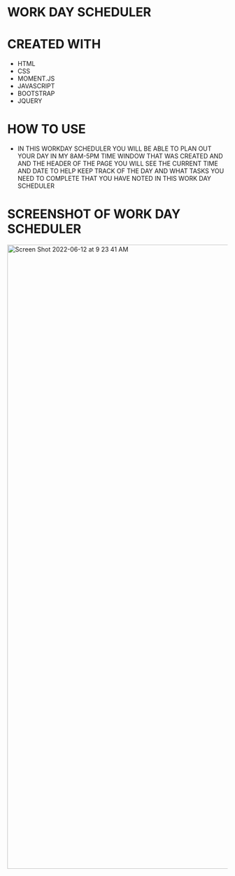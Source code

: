 # WORK DAY SCHEDULER 

# CREATED WITH 
* HTML
* CSS
* MOMENT.JS
* JAVASCRIPT
* BOOTSTRAP
* JQUERY

# HOW TO USE 
* IN THIS WORKDAY SCHEDULER YOU WILL BE ABLE TO PLAN OUT YOUR DAY IN MY 8AM-5PM TIME WINDOW THAT WAS CREATED AND AND THE HEADER OF THE PAGE YOU WILL SEE THE CURRENT TIME AND DATE TO HELP KEEP TRACK OF THE DAY AND WHAT TASKS YOU NEED TO COMPLETE THAT YOU HAVE NOTED IN THIS WORK DAY SCHEDULER 
# SCREENSHOT OF WORK DAY SCHEDULER
<img width="1425" alt="Screen Shot 2022-06-12 at 9 23 41 AM" src="https://user-images.githubusercontent.com/101302483/173238057-725d71a4-1b28-42d7-9285-677c3818fff3.png">

